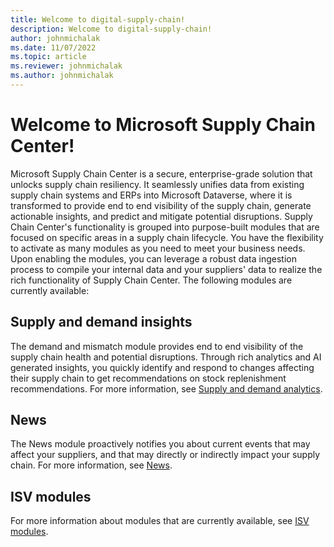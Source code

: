 ```yaml
---
title: Welcome to digital-supply-chain!
description: Welcome to digital-supply-chain!
author: johnmichalak
ms.date: 11/07/2022
ms.topic: article
ms.reviewer: johnmichalak
ms.author: johnmichalak
---
```


# Welcome to Microsoft Supply Chain Center!

Microsoft Supply Chain Center is a secure, enterprise-grade solution that unlocks supply chain resiliency. It seamlessly unifies data from existing supply chain systems and ERPs into Microsoft Dataverse, where it is transformed to provide end to end visibility of the supply chain, generate actionable insights, and predict and mitigate potential disruptions. Supply Chain Center's functionality is grouped into purpose-built modules that are focused on specific areas in a supply chain lifecycle. You have the flexibility to activate as many modules as you need to meet your business needs. Upon enabling the modules, you can leverage a robust data ingestion process to compile your internal data and your suppliers' data to realize the rich functionality of Supply Chain Center. The following modules are currently available:

## Supply and demand insights

The demand and mismatch module provides end to end visibility of the supply chain health and potential disruptions. Through rich analytics and AI generated insights, you quickly identify and respond to changes affecting their supply chain to get recommendations on stock replenishment recommendations. For more information, see [Supply and demand analytics](/use/supply_and_demand.md).

## News

The News module proactively notifies you about current events that may affect your suppliers, and that may directly or indirectly impact your supply chain. For more information, see [News](/articles/use/news.md).

## ISV modules

For more information about modules that are currently available, see [ISV modules](#_ISV_Modules).

